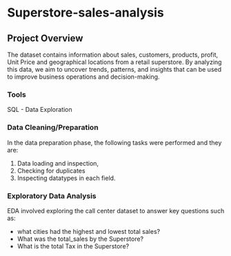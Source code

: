 # Superstore-sales-analysis

## Project Overview
The dataset contains information about sales, customers, products, profit, Unit Price and geographical locations from a retail superstore. 
By analyzing this data, we aim to uncover trends, patterns, and insights that can be used to improve business 
operations and decision-making.

### Tools
SQL - Data Exploration

### Data Cleaning/Preparation
In the data preparation phase, the following tasks were performed and they are:
1. Data loading and inspection,
2. Checking for duplicates
3. Inspecting datatypes in each field.

### Exploratory Data Analysis
EDA involved exploring the call center dataset to answer key questions such as:
- what cities had the highest and lowest total sales?
- What was the total_sales by the Superstore?
- What is the total Tax in the Superstore?

